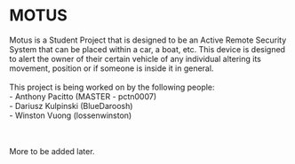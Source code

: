 # MOTUS

Motus is a Student Project that is designed to be an Active Remote Security System that can be placed within a car, a boat, etc. This device is designed to alert the owner of their certain vehicle of any individual altering its movement, position or if someone is inside it in general.
<br><br>This project is being worked on by the following people:
<br>- Anthony Pacitto (MASTER - pctn0007)
<br>- Dariusz Kulpinski (BlueDaroosh)
<br>- Winston Vuong (lossenwinston)

<br><br>More to be added later.
